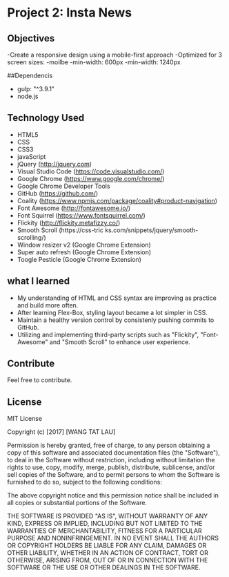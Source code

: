 # Project 2: Insta News

## Objectives
-Create a responsive design using a mobile-first approach
-Optimized for 3 screen sizes:
  -moilbe
  -min-width: 600px
  -min-width: 1240px

##Dependencis
- gulp: "^3.9.1"
- node.js


## Technology Used
- HTML5
- CSS
- CSS3
- javaScript
- jQuery (http://jquery.com)
- Visual Studio Code (https://code.visualstudio.com/)
- Google Chrome (https://www.google.com/chrome/)
- Google Chrome Developer Tools
- GitHub (https://github.com/)
- Coality (https://www.npmjs.com/package/coality#product-navigation)
- Font Awesome (http://fontawesome.io/)
- Font Squirrel (https://www.fontsquirrel.com/)
- Flickity (http://flickity.metafizzy.co/)
- Smooth Scroll (https://css-tric
ks.com/snippets/jquery/smooth-scrolling/)
- Window resizer v2 (Google Chrome Extension)
- Super auto refresh (Google Chrome Extension)
- Toogle Pesticle (Google Chrome Extension)



## what I learned
- My understanding of HTML and CSS syntax are improving as practice and build more often.
- After learning Flex-Box, styling layout became a lot simpler in CSS.
- Maintain a healthy version control by consistenly pushing commits to GitHub.
- Utilizing and implementing third-party scripts such as "Flickity", "Font-Awesome" and "Smooth Scroll" to enhance user experience.


## Contribute

Feel free to contribute.


## License
MIT License

Copyright (c) [2017] [WANG TAT LAU]

Permission is hereby granted, free of charge, to any person obtaining a copy
of this software and associated documentation files (the "Software"), to deal
in the Software without restriction, including without limitation the rights
to use, copy, modify, merge, publish, distribute, sublicense, and/or sell
copies of the Software, and to permit persons to whom the Software is
furnished to do so, subject to the following conditions:

The above copyright notice and this permission notice shall be included in all
copies or substantial portions of the Software.

THE SOFTWARE IS PROVIDED "AS IS", WITHOUT WARRANTY OF ANY KIND, EXPRESS OR
IMPLIED, INCLUDING BUT NOT LIMITED TO THE WARRANTIES OF MERCHANTABILITY,
FITNESS FOR A PARTICULAR PURPOSE AND NONINFRINGEMENT. IN NO EVENT SHALL THE
AUTHORS OR COPYRIGHT HOLDERS BE LIABLE FOR ANY CLAIM, DAMAGES OR OTHER
LIABILITY, WHETHER IN AN ACTION OF CONTRACT, TORT OR OTHERWISE, ARISING FROM,
OUT OF OR IN CONNECTION WITH THE SOFTWARE OR THE USE OR OTHER DEALINGS IN THE
SOFTWARE.


